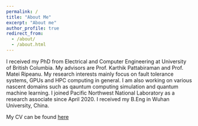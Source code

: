 ```yaml
---
permalink: /
title: "About Me"
excerpt: "About me"
author_profile: true
redirect_from: 
  - /about/
  - /about.html
---
```


I received my PhD from Electrical and Computer Engineering at University of British Columbia. My advisors are Prof. Karthik Pattabiraman and Prof. Matei Ripeanu. My research interests mainly focus on fault tolerance systems, GPUs and HPC computing in general. I am also working on various nascent domains such as qauntum computing simulation and quantum machine learning. I joined Pacific Northwest National Laboratory as a research associate since April 2020. I received my B.Eng in Wuhan University, China. 

My CV can be found <a href="https://flyree.github.io/files/cv_research.pdf">here</a>
